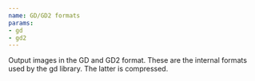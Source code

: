```yaml
---
name: GD/GD2 formats
params:
- gd
- gd2
---
```

Output images in the GD and GD2 format. These are the internal
formats used by the gd library. The latter is compressed.
